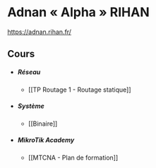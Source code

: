 # Adnan « Alpha » RIHAN
https://adnan.rihan.fr/

## Cours
- ##### Réseau
	- [[TP Routage 1 - Routage statique]]

- ##### Système
	- [[Binaire]]

- ##### MikroTik Academy
	- [[MTCNA - Plan de formation]]